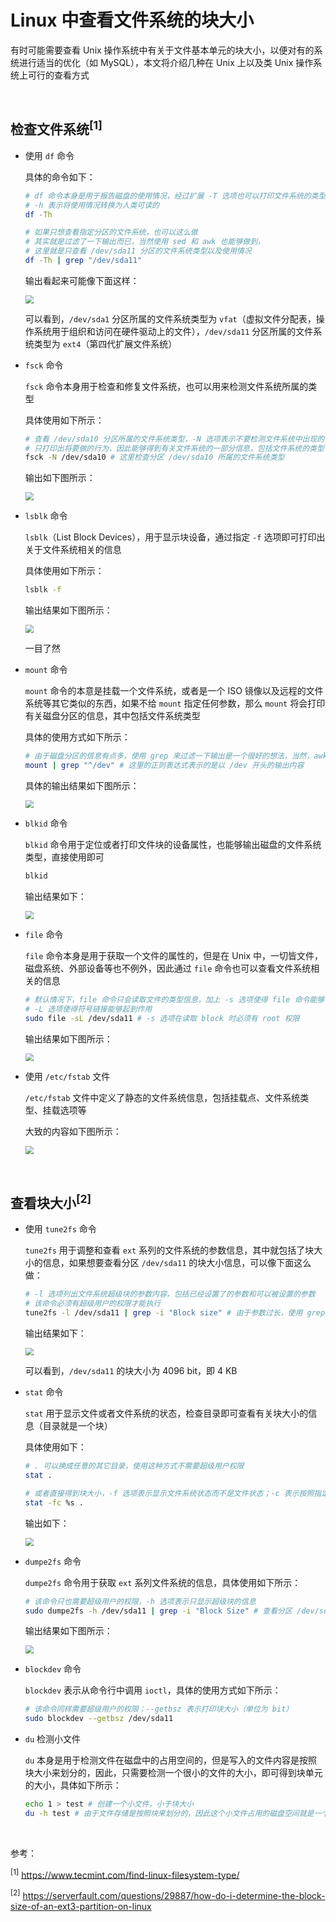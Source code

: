 # Linux 中查看文件系统的块大小

有时可能需要查看 Unix 操作系统中有关于文件基本单元的块大小，以便对有的系统进行适当的优化（如 MySQL），本文将介绍几种在 Unix 上以及类 Unix 操作系统上可行的查看方式

<br />

## 检查文件系统<sup>[1]</sup>

- 使用 `df` 命令

  具体的命令如下：

  ```sh
  # df 命令本身是用于报告磁盘的使用情况，经过扩展 -T 选项也可以打印文件系统的类型，
  # -h 表示将使用情况转换为人类可读的
  df -Th
  
  # 如果只想查看指定分区的文件系统，也可以这么做
  # 其实就是过滤了一下输出而已，当然使用 sed 和 awk 也能够做到，
  # 这里就是只查看 /dev/sda11 分区的文件系统类型以及使用情况
  df -Th | grep "/dev/sda11" 
  ```

  输出看起来可能像下面这样：

  <img src="https://s6.jpg.cm/2021/12/22/LUzmtE.png" style="zoom:80%">

  可以看到，`/dev/sda1` 分区所属的文件系统类型为 `vfat`（虚拟文件分配表，操作系统用于组织和访问在硬件驱动上的文件），`/dev/sda11` 分区所属的文件系统类型为 `ext4`（第四代扩展文件系统）

- `fsck` 命令

  `fsck` 命令本身用于检查和修复文件系统，也可以用来检测文件系统所属的类型

  具体使用如下所示：

  ```sh
  # 查看 /dev/sda10 分区所属的文件系统类型，-N 选项表示不要检测文件系统中出现的错误，
  # 只打印出将要做的行为，因此能够得到有关文件系统的一部分信息，包括文件系统的类型
  fsck -N /dev/sda10 # 这里检查分区 /dev/sda10 所属的文件系统类型
  ```

  输出如下图所示：

  <img src="https://s6.jpg.cm/2021/12/22/LUzyUi.png" style="zoom:80%">

- `lsblk` 命令

  `lsblk`（List Block Devices），用于显示块设备，通过指定 `-f` 选项即可打印出关于文件系统相关的信息

  具体使用如下所示：

  ```sh
  lsblk -f
  ```

  输出结果如下图所示：

  <img src="https://s6.jpg.cm/2021/12/22/LU0LLz.png" style="zoom:80%">

  一目了然

- `mount` 命令

  `mount` 命令的本意是挂载一个文件系统，或者是一个 ISO 镜像以及远程的文件系统等其它类似的东西，如果不给 `mount` 指定任何参数，那么 `mount` 将会打印有关磁盘分区的信息，其中包括文件系统类型

  具体的使用方式如下所示：

  ```sh
  # 由于磁盘分区的信息有点多，使用 grep 来过滤一下输出是一个很好的想法，当然，awk 和 sed 也是可以的
  mount | grep "^/dev" # 这里的正则表达式表示的是以 /dev 开头的输出内容
  ```

  具体的输出结果如下图所示：

  <img src="https://s6.jpg.cm/2021/12/22/LU07yp.png" style="zoom:80%">

- `blkid` 命令

  `blkid` 命令用于定位或者打印文件块的设备属性，也能够输出磁盘的文件系统类型，直接使用即可

  ```sh
  blkid
  ```

  输出结果如下：

  <img src="https://s6.jpg.cm/2021/12/22/LU0XMW.png" style="zoom:80%">

- `file` 命令

  `file` 命令本身是用于获取一个文件的属性的，但是在 Unix 中，一切皆文件，磁盘系统、外部设备等也不例外，因此通过 `file` 命令也可以查看文件系统相关的信息

  ```sh
  # 默认情况下，file 命令只会读取文件的类型信息，加上 -s 选项使得 file 命令能够读取 block 或者字符文件，
  # -L 选项使得符号链接能够起到作用
  sudo file -sL /dev/sda11 # -s 选项在读取 block 时必须有 root 权限
  ```

  输出结果如下图所示：

  <img src="https://s6.jpg.cm/2021/12/22/LU0y3T.png" style="zoom:80%">

- 使用 `/etc/fstab` 文件

  `/etc/fstab` 文件中定义了静态的文件系统信息，包括挂载点、文件系统类型、挂载选项等

  大致的内容如下图所示：

  <img src="https://s6.jpg.cm/2021/12/22/LU2IdL.png" style="zoom:80%">



<br />

## 查看块大小<sup>[2]</sup>

- 使用 `tune2fs` 命令

  `tune2fs` 用于调整和查看 `ext` 系列的文件系统的参数信息，其中就包括了块大小的信息，如果想要查看分区 `/dev/sda11` 的块大小信息，可以像下面这么做：

  ```sh
  # -l 选项列出文件系统超级块的参数内容，包括已经设置了的参数和可以被设置的参数
  # 该命令必须有超级用户的权限才能执行
  tune2fs -l /dev/sda11 | grep -i "Block size" # 由于参数过长，使用 grep 来过滤块大小的信息，-i 表示忽略大小写
  ```

  输出结果如下：

  <img src="https://s6.jpg.cm/2021/12/22/LU25Oi.png" style="zoom:80%">

  可以看到，`/dev/sda11` 的块大小为 4096 bit，即 4 KB

- `stat` 命令

  `stat` 用于显示文件或者文件系统的状态，检查目录即可查看有关块大小的信息（目录就是一个块）

  具体使用如下：

  ```sh
  # . 可以换成任意的其它目录，使用这种方式不需要超级用户权限
  stat .
  
  # 或者直接得到块大小，-f 选项表示显示文件系统状态而不是文件状态；-c 表示按照指定的格式输出；%s 表示输出总计大小的输出格式，
  stat -fc %s .
  ```

  输出如下：

  <img src="https://s6.jpg.cm/2021/12/22/LU2eTy.png" style="zoom:80%">

- `dumpe2fs` 命令

  `dumpe2fs` 命令用于获取 `ext` 系列文件系统的信息，具体使用如下所示：

  ```sh
  # 该命令只也需要超级用户的权限，-h 选项表示只显示超级块的信息
  sudo dumpe2fs -h /dev/sda11 | grep -i "Block Size" # 查看分区 /dev/sda11 的信息，使用 grep 过滤掉输出
  ```

  输出结果如下图所示：

  <img src="https://s6.jpg.cm/2021/12/22/LU2sqT.png" style="zoom:80%">

- `blockdev` 命令

  `blockdev` 表示从命令行中调用 `ioctl`，具体的使用方式如下所示：

  ```sh
  # 该命令同样需要超级用户的权限；--getbsz 表示打印块大小（单位为 bit）
  sudo blockdev --getbsz /dev/sda11
  ```

- `du` 检测小文件

  `du` 本身是用于检测文件在磁盘中的占用空间的，但是写入的文件内容是按照块大小来划分的，因此，只需要检测一个很小的文件的大小，即可得到块单元的大小，具体如下所示：

  ```sh
  echo 1 > test # 创建一个小文件，小于块大小
  du -h test # 由于文件存储是按照块来划分的，因此这个小文件占用的磁盘空间就是一个块的大小
  ```

  

<br />

参考：

<sup>[1]</sup> https://www.tecmint.com/find-linux-filesystem-type/

<sup>[2]</sup> https://serverfault.com/questions/29887/how-do-i-determine-the-block-size-of-an-ext3-partition-on-linux

